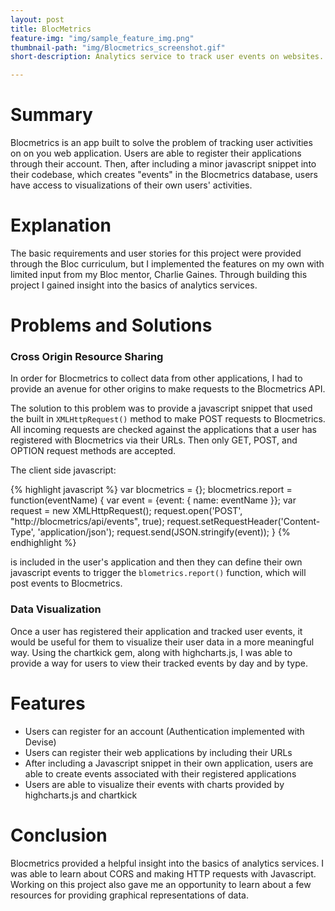 ```yaml
---
layout: post
title: BlocMetrics
feature-img: "img/sample_feature_img.png"
thumbnail-path: "img/Blocmetrics_screenshot.gif"
short-description: Analytics service to track user events on websites.

---
```

# Summary

Blocmetrics is an app built to solve the problem of tracking user activities on on you web application. Users are able to register their applications through their account. Then, after including a minor javascript snippet into their codebase, which creates "events" in the Blocmetrics database, users have access to visualizations of their own users' activities.

# Explanation

The basic requirements and user stories for this project were provided through the Bloc curriculum, but I implemented the features on my own with limited input from my Bloc mentor, Charlie Gaines. Through building this project I gained insight into the basics of analytics services.

# Problems and Solutions

### Cross Origin Resource Sharing

In order for Blocmetrics to collect data from other applications, I had to provide an avenue for other origins to make requests to the Blocmetrics API.

The solution to this problem was to provide a javascript snippet that used the built in `XMLHttpRequest()` method to make POST requests to Blocmetrics. All incoming requests are checked against the applications that a user has registered with Blocmetrics via their URLs.  Then only GET, POST, and OPTION request methods are accepted.  

The client side javascript:

{% highlight javascript %}
var blocmetrics = {};
blocmetrics.report = function(eventName) {
  var event = {event: { name: eventName }};
  var request = new XMLHttpRequest();
  request.open('POST', "http://blocmetrics/api/events", true);
  request.setRequestHeader('Content-Type', 'application/json');
  request.send(JSON.stringify(event));
}
{% endhighlight %}

is included in the user's application and then they can define their own javascript events to trigger the `blometrics.report()` function, which will post events to Blocmetrics.


### Data Visualization

Once a user has registered their application and tracked user events, it would be useful for them to visualize their user data in a more meaningful way. Using the chartkick gem, along with highcharts.js, I was able to provide a way for users to view their tracked events by day and by type.

# Features

* Users can register for an account (Authentication implemented with Devise)
* Users can register their web applications by including their URLs
* After including a Javascript snippet in their own application, users are able to create events associated with their registered applications
* Users are able to visualize their events with charts provided by highcharts.js and chartkick

# Conclusion

Blocmetrics provided a helpful insight into the basics of analytics services. I was able to learn about CORS and making HTTP requests with Javascript. Working on this project also gave me an opportunity to learn about a few resources for providing graphical representations of data.
